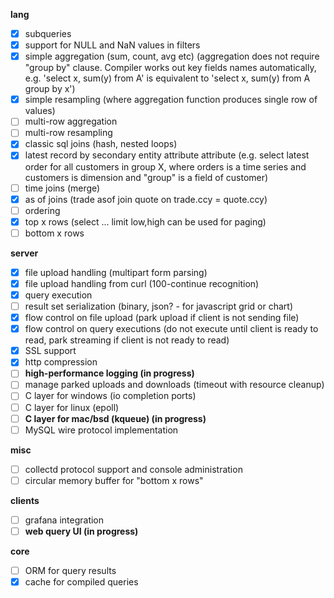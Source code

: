 __lang__

- [x] subqueries
- [x] support for NULL and NaN values in filters
- [x] simple aggregation (sum, count, avg etc)
        (aggregation does not require "group by" clause. Compiler works out
        key fields names automatically, e.g. 'select x, sum(y) from A' is
        equivalent to 'select x, sum(y) from A group by x')
- [x] simple resampling (where aggregation function produces single row of values)
- [ ] multi-row aggregation
- [ ] multi-row resampling
- [x] classic sql joins (hash, nested loops)
- [x] latest record by secondary entity attribute attribute
    (e.g. select latest order for all customers in group X, where
    orders is a time series and customers is dimension and "group" is a field of customer)
- [ ] time joins (merge)
- [x] as of joins (trade asof join quote on trade.ccy = quote.ccy)
- [ ] ordering
- [x] top x rows (select ... limit low,high can be used for paging)
- [ ] bottom x rows

__server__

- [x] file upload handling (multipart form parsing)
- [x] file upload handling from curl (100-continue recognition)
- [x] query execution
- [ ] result set serialization (binary, json? - for javascript grid or chart)
- [x] flow control on file upload (park upload if client is not sending file)
- [x] flow control on query executions (do not execute until client is ready to read, park streaming if client is not ready to read)
- [x] SSL support
- [x] http compression
- [ ] __high-performance logging (in progress)__
- [ ] manage parked uploads and downloads (timeout with resource cleanup)
- [ ] C layer for windows (io completion ports)
- [ ] C layer for linux (epoll)
- [ ] __C layer for mac/bsd (kqueue) (in progress)__
- [ ] MySQL wire protocol implementation

__misc__

- [ ] collectd protocol support and console administration
- [ ] circular memory buffer for "bottom x rows"

__clients__

- [ ] grafana integration
- [ ] __web query UI (in progress)__

__core__

- [ ] ORM for query results
- [x] cache for compiled queries
